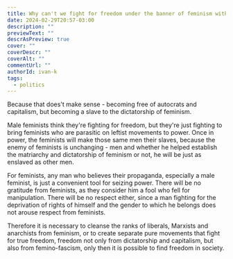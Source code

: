 ```yaml
---
title: Why can't we fight for freedom under the banner of feminism within the ranks of the liberal, Marxist, and anarchist left?
date: 2024-02-29T20:57-03:00
description: ""
previewText: ""
descrAsPreview: true
cover: ""
coverDescr: ""
coverAlt: ""
commentUrl: ""
authorId: ivan-k
tags:
  - politics
---
```

Because that does't make sense - becoming free of autocrats and capitalism, but becoming a slave to the dictatorship of feminism.

Male feminists think they're fighting for freedom, but they're just fighting to bring feminists who are parasitic on leftist movements to power. Once in power, the feminists will make those same men their slaves, because the enemy of feminists is unchanging - men and whether he helped establish the matriarchy and dictatorship of feminism or not, he will be just as enslaved as other men.

For feminists, any man who believes their propaganda, especially a male feminist, is just a convenient tool for seizing power. There will be no gratitude from feminists, as they consider him a fool who fell for manipulation. There will be no respect either, since a man fighting for the deprivation of rights of himself and the gender to which he belongs does not arouse respect from feminists.

Therefore it is necessary to cleanse the ranks of liberals, Marxists and anarchists from feminism, or to create separate pure movements that fight for true freedom, freedom not only from dictatorship and capitalism, but also from femino-fascism, only then it is possible to find freedom in society.
